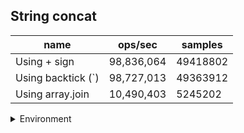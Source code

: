 ## String concat

|name|ops/sec|samples|
|-|-|-|
|Using + sign|98,836,064|49418802|
|Using backtick (`)|98,727,013|49363912|
|Using array.join|10,490,403|5245202|


<details>
<summary>Environment</summary>

* __Machine:__ linux x64 | 4 vCPUs | 7.6GB Mem
* __Run:__ Fri Oct 17 2025 17:13:40 GMT+0000 (Coordinated Universal Time)
* __Node:__ `v22.17.1`
</details>

<!--
{"environment":{"platform":"linux","arch":"x64","cpus":4,"totalMemory":7.59783935546875},"benchmarks":[{"name":"Using + sign","samples":49418802,"opsSec":98836064.33178984},{"name":"Using backtick (`)","samples":49363912,"opsSec":98727013.45121956},{"name":"Using array.join","samples":5245202,"opsSec":10490403.517441439}]}-->
